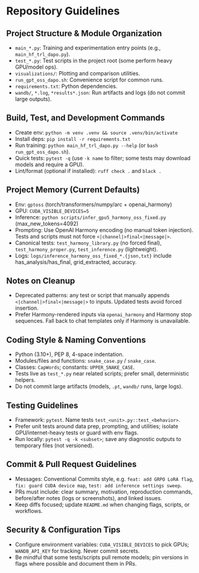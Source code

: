 # Repository Guidelines

## Project Structure & Module Organization
- `main_*.py`: Training and experimentation entry points (e.g., `main_hf_trl_dapo.py`).
- `test_*.py`: Test scripts in the project root (some perform heavy GPU/model ops).
- `visualizations/`: Plotting and comparison utilities.
- `run_gpt_oss_dapo.sh`: Convenience script for common runs.
- `requirements.txt`: Python dependencies.
- `wandb/`, `*.log`, `*results*.json`: Run artifacts and logs (do not commit large outputs).

## Build, Test, and Development Commands
- Create env: `python -m venv .venv && source .venv/bin/activate`
- Install deps: `pip install -r requirements.txt`
- Run training: `python main_hf_trl_dapo.py --help` (or `bash run_gpt_oss_dapo.sh`).
- Quick tests: `pytest -q` (use `-k name` to filter; some tests may download models and require a GPU).
- Lint/format (optional if installed): `ruff check .` and `black .`

## Project Memory (Current Defaults)
- Env: `gptoss` (torch/transformers/numpy/arc + openai_harmony)
- GPU: `CUDA_VISIBLE_DEVICES=5`
- Inference: `python scripts/infer_gpu5_harmony_oss_fixed.py` (max_new_tokens=4092)
- Prompting: Use OpenAI Harmony encoding (no manual token injection). Tests and scripts must not force `<|channel|>final<|message|>`.
- Canonical tests: `test_harmony_library.py` (no forced final), `test_harmony_proper.py`, `test_inference.py` (lightweight).
- Logs: `logs/inference_harmony_oss_fixed_*.{json,txt}` include has_analysis/has_final, grid_extracted, accuracy.

## Notes on Cleanup
- Deprecated patterns: any test or script that manually appends `<|channel|>final<|message|>` to inputs. Updated tests avoid forced insertion.
- Prefer Harmony-rendered inputs via `openai_harmony` and Harmony stop sequences. Fall back to chat templates only if Harmony is unavailable.

## Coding Style & Naming Conventions
- Python (3.10+), PEP 8, 4-space indentation.
- Modules/files and functions: `snake_case.py` / `snake_case`.
- Classes: `CapWords`; constants: `UPPER_SNAKE_CASE`.
- Tests live as `test_*.py` near related scripts; prefer small, deterministic helpers.
- Do not commit large artifacts (models, `.pt`, `wandb/` runs, large logs).

## Testing Guidelines
- Framework: `pytest`. Name tests `test_<unit>.py::test_<behavior>`.
- Prefer unit tests around data prep, prompting, and utilities; isolate GPU/internet-heavy tests or guard with env flags.
- Run locally: `pytest -q -k <subset>`; save any diagnostic outputs to temporary files (not versioned).

## Commit & Pull Request Guidelines
- Messages: Conventional Commits style, e.g. `feat: add GRPO LoRA flag`, `fix: guard CUDA device map`, `test: add inference settings sweep`.
- PRs must include: clear summary, motivation, reproduction commands, before/after notes (logs or screenshots), and linked issues.
- Keep diffs focused; update `README.md` when changing flags, scripts, or workflows.

## Security & Configuration Tips
- Configure environment variables: `CUDA_VISIBLE_DEVICES` to pick GPUs; `WANDB_API_KEY` for tracking. Never commit secrets.
- Be mindful that some tests/scripts pull remote models; pin versions in flags where possible and document them in PRs.
